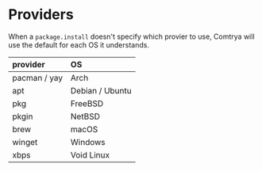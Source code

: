 # Providers

When a `package.install` doesn't specify which provier to use, Comtrya will use the default for each OS it understands.

| provider | OS |
| :--- | :--- |
| pacman / yay | Arch |
| apt | Debian / Ubuntu |
| pkg | FreeBSD |
| pkgin | NetBSD |
| brew | macOS |
| winget | Windows |
| xbps | Void Linux |

